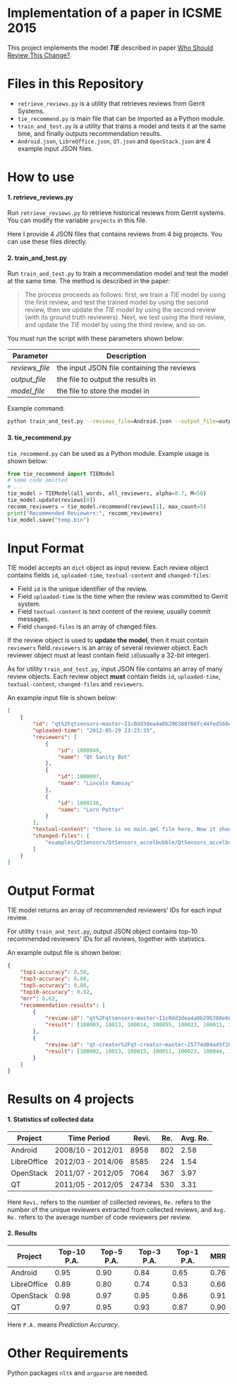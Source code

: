 Implementation of a paper in ICSME 2015
==============
This project implements the model ***TIE*** described in paper [Who Should Review This Change?](http://www.mysmu.edu/faculty/davidlo/papers/icsme15-review.pdf).

Files in this Repository
==============
- `retrieve_reviews.py` is a utility that retrieves reviews from Gerrit Systems.
- `tie_recommend.py` is main file that can be imported as a Python module.
- `train_and_test.py` is a utility that trains a model and tests it at the same time, and finally outputs recommendation results.
- `Android.json`, `LibreOffice.json`, `QT.json` and `OpenStack.json` are 4 example input JSON files.

How to use
==============

#### 1. retrieve_reviews.py

Run `retrieve_reviews.py` to retrieve historical reviews from Gerrit systems. You can modify the variable `projects` in this file.

Here I provide 4 JSON files that contains reviews from 4 big projects. You can use these files directly.

#### 2. train_and_test.py

Run `train_and_test.py` to train a recommendation model and test the model at the same time. The method is described in the paper:

> The process proceeds as follows: first, we train a *TIE* model by using the first review, and test the trained model by using the second review, then we update the *TIE* model by using the second review (with its ground truth reviewers). Next, we test using the third review, and update the *TIE* model by using the third review, and so on.

You must run the script with these parameters shown below:

| Parameter | Description |
| --- | --- |
| *reviews_file* | the input JSON file containing the reviews |
| *output_file* | the file to output the results in |
| *model_file* | the file to store the model in |

Example command:

```bash
python train_and_test.py --reviews_file=Android.json --output_file=output/Android_output.json
```

#### 3. tie_recommend.py

`tie_recommend.py` can be used as a Python module. Example usage is shown below:

```python
from tie_recommend import TIEModel
# some code omitted
# ...
tie_model = TIEModel(all_words, all_reviewers, alpha=0.7, M=50)
tie_model.update(reviews[0])
recomm_reviewers = tie_model.recommend(reviews[1], max_count=5)
print("Recommended Reviewers:", recomm_reviewers)
tie_model.save("temp.bin")
```

Input Format
==============
TIE model accepts an `dict` object as input review. Each review object contains fields `id`, `uploaded-time`, `textual-content` and `changed-files`:
- Field `id` is the unique identifier of the review.
- Field `uploaded-time` is the time when the review was committed to Gerrit system.
- Field `textual-content` is text content of the review, usually commit messages.
- Field `changed-files` is an array of changed files.

If the review object is used to **update the model**, then it must contain `reviewers` field.`reviewers` is an array of several reviewer object. Each reviewer object must at least contain field `id`(usually a 32-bit integer).

As for utility `train_and_test.py`, input JSON file contains an array of many review objects. Each review object **must** contain fields `id`, `uploaded-time`, `textual-content`, `changed-files` and `reviewers`.

An example input file is shown below:

```json
[
    {
        "id": "qt%2Fqtsensors~master~I1c0dd3dea4a0b296388f66fc44fed560da85e028",
        "uploaded-time": "2012-05-29 23:23:35",
        "reviewers": [
            {
                "id": 1000049,
                "name": "Qt Sanity Bot"
            },
            {
                "id": 1000097,
                "name": "Lincoln Ramsay"
            },
            {
                "id": 1000136,
                "name": "Lorn Potter"
            }
        ],
        "textual-content": "there is no main.qml file here. Now it shows up in creator.\n\nChange-Id: I1c0dd3dea4a0b296388f66fc44fed560da85e028\n",
        "changed-files": [
            "examples/QtSensors/QtSensors_accelbubble/QtSensors_accelbubble.pro"
        ]
    }
]
```

Output Format
==============
TIE model returns an array of recommended reviewers' IDs for each input review.

For utility `train_and_test.py`, output JSON object contains top-10 recommended reviewers' IDs for all reviews, together with statistics.

An example output file is shown below:

```json
{
    "top1-accuracy": 0.50,
    "top3-accuracy": 0.60,
    "top5-accuracy": 0.80,
    "top10-accuracy": 0.92,
    "mrr": 0.63,
    "recommendation-results": [
        {
            "review-id": "qt%2Fqtsensors~master~I1c0dd3dea4a0b296388e66fc44fed360da85e028",
            "result": [100003, 10013, 100014, 100055, 100023, 100011, 100033, 100004, 100008, 100009]
        },
        {
            "review-id": "qt-creator%2Fqt-creator~master~I5774d04a45f28a4e276a0ef283ce0aa5a2f2e553",
            "result": [100002, 10013, 100015, 100011, 100023, 100044, 100023, 100007, 100001, 100031]
        }
    ]
}
```

Results on 4 projects
==============

#### 1. Statistics of collected data

| Project | Time Period | Revi. | Re. | Avg. Re. |
| --- | --- | --- | --- | --- |
| Android | 2008/10 - 2012/01 | 8958 | 802 | 2.58 |
| LibreOffice | 2012/03 - 2014/06 | 8585 | 224 | 1.54 |
| OpenStack | 2011/07 - 2012/05 | 7064 | 367 | 3.97 |
| QT | 2011/05 - 2012/05 | 24734 | 530 | 3.31 |

Here `Revi.` refers to the number of collected reviews, `Re.` refers to the number of the unique reviewers extracted from collected reviews, and `Avg. Re.` refers to the average number of code reviewers per review.

#### 2. Results

| Project | Top-10 P.A. | Top-5 P.A. | Top-3 P.A. | Top-1 P.A. | MRR |
| --- | --- | --- | --- | --- | --- |
| Android | 0.95 | 0.90 | 0.84 | 0.65 | 0.76 |
| LibreOffice | 0.89 | 0.80 | 0.74 | 0.53 | 0.66 |
| OpenStack | 0.98 | 0.97 | 0.95 | 0.86 | 0.91 |
| QT | 0.97 | 0.95 | 0.93 | 0.87 | 0.90 |

Here `P.A.` means *Prediction Accuracy*.

Other Requirements
==============

Python packages `nltk` and `argparse` are needed.
